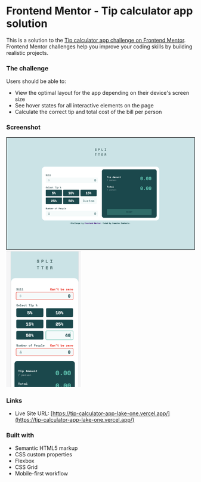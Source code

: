 # Frontend Mentor - Tip calculator app solution

This is a solution to the [Tip calculator app challenge on Frontend Mentor](https://www.frontendmentor.io/challenges/tip-calculator-app-ugJNGbJUX). Frontend Mentor challenges help you improve your coding skills by building realistic projects.

### The challenge

Users should be able to:

- View the optimal layout for the app depending on their device's screen size
- See hover states for all interactive elements on the page
- Calculate the correct tip and total cost of the bill per person

### Screenshot

<kbd>
  <img
  src="./images/Desktop.png"
  title="Optional title"
  style="display: inline-block; margin: 0 auto; height: 300px; border: 1px solid #000;">
<img
  src="./images/mobile.png"
  title="Optional title"
  style="display: inline-block; margin: 0 auto; width: 200px">
</kbd>
<br/>


### Links

- Live Site URL: [https://tip-calculator-app-lake-one.vercel.app/](https://tip-calculator-app-lake-one.vercel.app/)


### Built with

- Semantic HTML5 markup
- CSS custom properties
- Flexbox
- CSS Grid
- Mobile-first workflow
